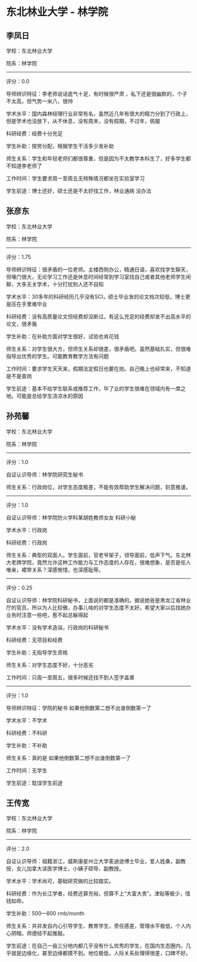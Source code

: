 # 东北林业大学 - 林学院

## 李凤日

学校：东北林业大学

院系：林学院

* * *

评分：0.0

导师辨识特征：李老师说话底气十足，有时候很严肃 ，私下还是很幽默的，个子不太高，但气势一米八，很帅

学术水平：国内森林经理行业非常有名，虽然近几年有很大的精力分到了行政上，但是学术也没放下，从不休息，没有周末，没有假期，不过年，佩服

科研经费：经费十分充足

学生补助：按劳分配，根据学生干活多少发补助

师生关系：学生和年轻老师们都很尊重，但是因为不太教学本科生了，好多学生都不知道李老师了

工作时间：学生要求周一至周五无特殊情况都坐在实验室学习

学生前途：博士还好，硕士还是不太好找工作，林业通病 没办法

## 张彦东

学校：东北林业大学

院系：林学院

* * *

评分：1.75

导师辨识特征：很矛盾的一位老师。主楼西侧办公，精通日语，喜欢找学生聊天，但嗓门很大，无论学习工作还是休息时间经常到学习室找自己或者其他老师学生闲聊，大多无关学术，十分打扰别人还不自知

学术水平：30多年的科研经历几乎没有SCI，硕士毕业发的论文档次较低，博士更是压在手里难毕业

科研经费：没有高质量论文但经费却没断过。有这么充足的经费却发不出高水平的论文，很矛盾

学生补助：在补助方面对学生很好，试验也肯花钱

师生关系：对学生很大方，但师生关系却很差，很矛盾吧。虽然基础扎实，但很难指导出优秀的学生。可能教育教学方法有问题

工作时间：要求学生天天来，假期法定假日也要在岗。自己晚上也经常来，不知道是不是查岗

学生前途：基本不给学生联系或推荐工作，毕了业的学生很难在领域内有一席之地。可能是总给学生浇凉水的原因

## 孙苑馨

学校：东北林业大学

院系：林学院

* * *

评分：1.0

自证认识导师：林学院研究生秘书

师生关系：行政岗位，对学生态度极差，不能有效帮助学生解决问题，刻意推诿。

* * *

评分：1.0

自证认识导师：林学院防火学科某胡姓教师女友 科研小秘

学术水平：行政岗

科研经费：行政岗

师生关系：典型的双面人。学生面前，官老爷架子，领导面前，低声下气。东北林大老牌学院，竟然允许这种工作能力与工作态度的人存在，很难想象，是否是任人唯亲，裙带关系？深感惋惜，也深感耻辱。

* * *

评分：0.25

自证认识导师：林学院科研秘书，上面说的都是准确的。据说她爸是黑龙江省林业厅的官员，所以为人比较傲，办事儿啥的对学生态度不太好。希望大家以后找她办业务时注意一些吧，惹不起总躲得起

学术水平：没有学术造诣，行政岗的科研秘书

科研经费：无项目和经费

学生补助：无指导学生资格

师生关系：对学生态度不好，十分恶劣

工作时间：只周一至周五，很多时候还找不到人签字盖章

* * *

评分：1.0

导师辨识特征：学院的秘书 如果他倒数第二想不出谁倒数第一了

学术水平：不学术

科研经费：不科研

学生补助：不补助

师生关系：真的是 如果他倒数第二想不出谁倒数第一了

工作时间：无学生

学生前途：耽误学生前途

## 王传宽

学校：东北林业大学

院系：林学院

* * *

评分：2.0

自证认识导师：祖籍浙江，威斯康星州立大学麦迪逊博士毕业，爱人姓桑，副教授，女儿加拿大读医学博士，小姨子硕导、副教授。

学术水平：学术尚可，基础研究做的比较踏实。

科研经费：作为长江学者，经费还算充裕，但算不上“大富大贵”。津贴等极少，惜钱如命。

学生补助：500—800 rmb/month

师生关系：并非发自内心引导学生、教育学生，责任感差，管理水平极低，个人内心阴暗。师德经不起推敲。

学生前途：在自己一亩三分地内都几乎没有什么优秀的学生，在国内生态圈内，几乎就是边缘化，甚至边缘都摸不到。地位极低，人际关系处理得很差，口碑不好。